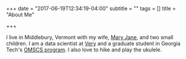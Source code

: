 +++
date = "2017-06-19T12:34:19-04:00"
subtitle = ""
tags = []
title = "About Me"

+++

I live in Middlebury, Vermont with my wife, [Mary Jane](http://www.middlebury.edu/academics/chem/faculty/node/539926), and two small children.
I am a data scientist at [Very](https://verypossible.com/) and a graduate student in Georgia Tech's [OMSCS program](http://www.omscs.gatech.edu/).
I also love to hike and play the ukulele.

